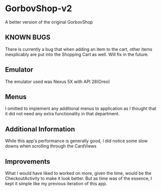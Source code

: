 # GorbovShop-v2
A better version of the original GorbovShop

## KNOWN BUGS
There is currently a bug that when adding an item to the cart, other items inexplicably are put into the Shopping Cart as well. Will fix in the future.

## Emulator
The emulator used was Nexus 5X with API 28(Oreo)

## Menus
I omitted to implement any additional menus to application as I thought that it did not need any extra functionality in that department.

## Additional Information
While this app's performance is generally good, I did notice some slow downs when scrolling through the CardViews


## Improvements
What I would have liked to worked on more, given the time, would be the CheckoutActivity to make it look better. But as time was of the essence,
I kept it simple like my previous iteration of this app.


